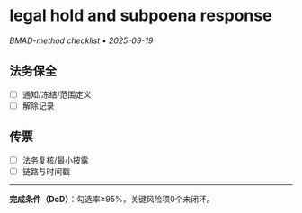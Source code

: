 # legal hold and subpoena response

_BMAD-method checklist • 2025-09-19_

## 法务保全

- [ ] 通知/冻结/范围定义
- [ ] 解除记录

## 传票

- [ ] 法务复核/最小披露
- [ ] 链路与时间戳

---

**完成条件（DoD）**：勾选率≥95%，关键风险项0个未闭环。
